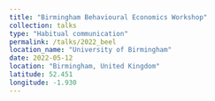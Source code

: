 ```yaml
---
title: "Birmingham Behavioural Economics Workshop"
collection: talks
type: "Habitual communication"
permalink: /talks/2022_beel
location_name: "University of Birmingham"
date: 2022-05-12
location: "Birmingham, United Kingdom"
latitude: 52.451
longitude: -1.930
---
```

